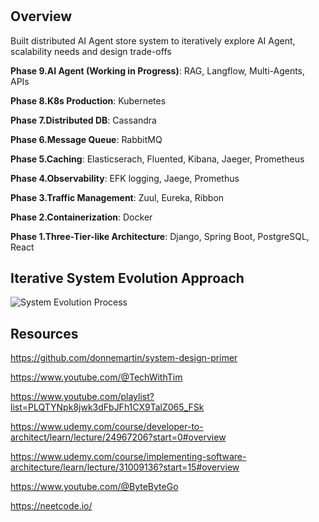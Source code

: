 #  

## Overview
Built distributed AI Agent store system to iteratively explore AI Agent, scalability needs and design trade-offs


**Phase 9.AI Agent (Working in Progress)**: RAG, Langflow, Multi-Agents, APIs

**Phase 8.K8s Production**: Kubernetes

**Phase 7.Distributed DB**: Cassandra

**Phase 6.Message Queue**: RabbitMQ

**Phase 5.Caching**: Elasticserach, Fluented, Kibana, Jaeger, Prometheus

**Phase 4.Observability**: EFK logging, Jaege, Promethus

**Phase 3.Traffic Management**: Zuul, Eureka, Ribbon

**Phase 2.Containerization**: Docker

**Phase 1.Three-Tier-like Architecture**: Django, Spring Boot, PostgreSQL, React


## Iterative System Evolution Approach
![System Evolution Process](https://github.com/user-attachments/assets/bad52c8d-1b55-4c96-8f58-a078c8cc4086)

## Resources
https://github.com/donnemartin/system-design-primer 

https://www.youtube.com/@TechWithTim 

https://www.youtube.com/playlist?list=PLQTYNpk8jwk3dFbJFh1CX9TalZ065_FSk

https://www.udemy.com/course/developer-to-architect/learn/lecture/24967206?start=0#overview

https://www.udemy.com/course/implementing-software-architecture/learn/lecture/31009136?start=15#overview

https://www.youtube.com/@ByteByteGo

https://neetcode.io/

